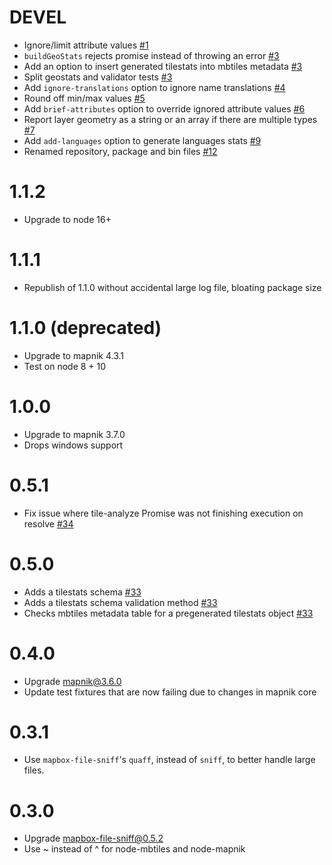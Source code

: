 # DEVEL

- Ignore/limit attribute values [#1](https://github.com/maptiler/tilestats/pull/1)
- `buildGeoStats` rejects promise instead of throwing an error [#3](https://github.com/maptiler/tilestats/pull/3)
- Add an option to insert generated tilestats into mbtiles metadata [#3](https://github.com/maptiler/tilestats/pull/3)
- Split geostats and validator tests [#3](https://github.com/maptiler/tilestats/pull/3)
- Add `ignore-translations` option to ignore name translations [#4](https://github.com/maptiler/tilestats/pull/4)
- Round off min/max values [#5](https://github.com/maptiler/tilestats/pull/5)
- Add `brief-attributes` option to override ignored attribute values [#6](https://github.com/maptiler/tilestats/pull/6)
- Report layer geometry as a string or an array if there are multiple types [#7](https://github.com/maptiler/tilestats/pull/7)
- Add `add-languages` option to generate languages stats [#9](https://github.com/maptiler/tilestats/pull/9)
- Renamed repository, package and bin files [#12](https://github.com/maptiler/tilestats/pull/12)


# 1.1.2

- Upgrade to node 16+


# 1.1.1

- Republish of 1.1.0 without accidental large log file, bloating package size

# 1.1.0 (deprecated)

- Upgrade to mapnik 4.3.1
- Test on node 8 + 10

# 1.0.0

- Upgrade to mapnik 3.7.0
- Drops windows support

# 0.5.1

- Fix issue where tile-analyze Promise was not finishing execution on resolve [#34](https://github.com/mapbox/mapbox-geostats/issues/34)

# 0.5.0

- Adds a tilestats schema [#33](https://github.com/mapbox/mapbox-geostats/pull/33)
- Adds a tilestats schema validation method [#33](https://github.com/mapbox/mapbox-geostats/pull/33)
- Checks mbtiles metadata table for a pregenerated tilestats object [#33](https://github.com/mapbox/mapbox-geostats/pull/33)

# 0.4.0

- Upgrade mapnik@3.6.0
- Update test fixtures that are now failing due to changes in mapnik core

# 0.3.1

- Use `mapbox-file-sniff`'s `quaff`, instead of `sniff`, to better handle large files.

# 0.3.0

- Upgrade mapbox-file-sniff@0.5.2
- Use ~ instead of ^ for node-mbtiles and node-mapnik
